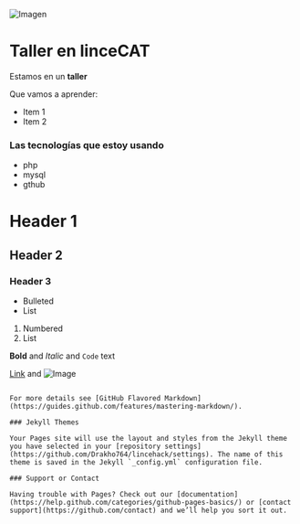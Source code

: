 ![Imagen](https://www.hogarmania.com/archivos/201104/consejos-gatos-xl-668x400x80xX.jpg)
# Taller en linceCAT
Estamos en un **taller** 

Que vamos a aprender:
* Item 1
* Item 2
### Las tecnologías que estoy usando
* php
* mysql
* gthub


# Header 1
## Header 2
### Header 3

- Bulleted
- List

1. Numbered
2. List

**Bold** and _Italic_ and `Code` text

[Link](url) and ![Image](src)
```

For more details see [GitHub Flavored Markdown](https://guides.github.com/features/mastering-markdown/).

### Jekyll Themes

Your Pages site will use the layout and styles from the Jekyll theme you have selected in your [repository settings](https://github.com/Drakho764/lincehack/settings). The name of this theme is saved in the Jekyll `_config.yml` configuration file.

### Support or Contact

Having trouble with Pages? Check out our [documentation](https://help.github.com/categories/github-pages-basics/) or [contact support](https://github.com/contact) and we’ll help you sort it out.
